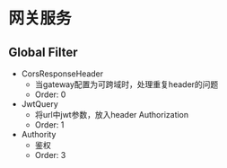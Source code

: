 # 网关服务

## Global Filter
* CorsResponseHeader
  - 当gateway配置为可跨域时，处理重复header的问题
  - Order: 0
* JwtQuery
  * 将url中jwt参数，放入header Authorization
  * Order: 1
* Authority
  * 鉴权
  * Order: 3